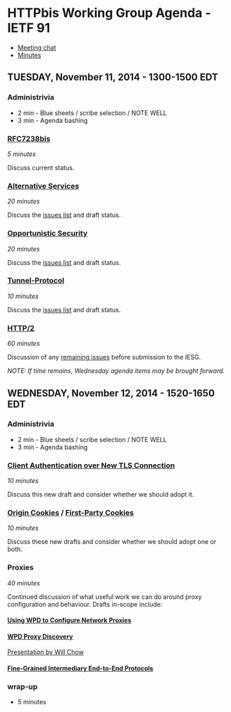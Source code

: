 # HTTPbis Working Group Agenda - IETF 91

* [Meeting chat](xmpp:httpbis@jabber.ietf.org?join)
* [Minutes](http://etherpad.tools.ietf.org:9000/p/ietf91-httpbis)


## TUESDAY, November 11, 2014 - 1300-1500 EDT

### Administrivia

* 2 min - Blue sheets / scribe selection / NOTE WELL
* 3 min - Agenda bashing

### [RFC7238bis](https://tools.ietf.org/html/draft-ietf-httpbis-rfc7238bis)

*5 minutes*

Discuss current status.

### [Alternative Services](https://tools.ietf.org/html/draft-ietf-httpbis-alt-svc)

*20 minutes*

Discuss the [issues list](https://github.com/httpwg/http-extensions/issues?q=is%3Aopen+is%3Aissue+label%3Aalt-svc) and draft status.


### [Opportunistic Security](https://tools.ietf.org/html/draft-ietf-httpbis-http2-encryption)

*20 minutes*

Discuss the [issues list](https://github.com/httpwg/http-extensions/issues?q=is%3Aopen+is%3Aissue+label%3Aopp-sec) and draft status.


### [Tunnel-Protocol](https://tools.ietf.org/html/draft-ietf-httpbis-tunnel-protocol)

*10 minutes*

Discuss the [issues list](https://github.com/httpwg/http-extensions/issues?q=is%3Aopen+is%3Aissue+label%3Atunnel-proto) and draft status.


### [HTTP/2](https://http2.github.io)

*60 minutes*

Discussion of any [remaining issues](https://github.com/http2/http2-spec/issues) before submission to the IESG.

*NOTE: If time remains, Wednesday agenda items may be brought forward.*



## WEDNESDAY, November 12, 2014 - 1520-1650 EDT

### Administrivia

* 2 min - Blue sheets / scribe selection / NOTE WELL
* 3 min - Agenda bashing

### [Client Authentication over New TLS Connection](http://tools.ietf.org/id/draft-thomson-httpbis-cant)

*10 minutes*

Discuss this new draft and consider whether we should adopt it.


### [Origin Cookies](http://tools.ietf.org/html/draft-west-origin-cookies) / [First-Party Cookies](http://tools.ietf.org/html/draft-west-first-party-cookies)

*10 minutes*

Discuss these new drafts and consider whether we should adopt one or both.


### Proxies

*40 minutes*

Continued discussion of what useful work we can do around proxy configuration
and behaviour. Drafts in-scope include:

#### [Using WPD to Configure Network Proxies](http://tools.ietf.org/html/draft-loreto-wpd-usage)

#### [WPD Proxy Discovery](http://tools.ietf.org/html/draft-chow-httpbis-proxy-discovery)

[Presentation by Will Chow ](https://httpwg.github.io/wg-materials/ietf91/OWA_ProxyDiscovery.pdf)

#### [Fine-Grained Intermediary End-to-End Protocols](http://tools.ietf.org/html/draft-reschke-objsec)

### wrap-up

* 5 minutes
